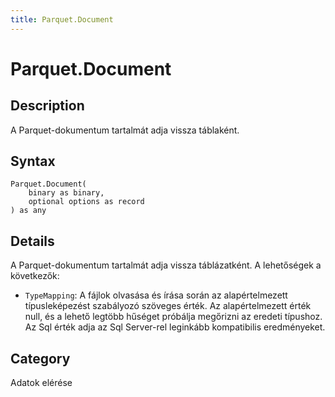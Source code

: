 ```yaml
---
title: Parquet.Document
---
```


# Parquet.Document


## Description

A Parquet-dokumentum tartalmát adja vissza táblaként.


## Syntax

```powerquery
Parquet.Document(
    binary as binary,
    optional options as record
) as any
```


## Details

A Parquet-dokumentum tartalmát adja vissza táblázatként. A lehetőségek a következők:
    <ul>
    <li> <code>TypeMapping</code>: A fájlok olvasása és írása során az alapértelmezett típusleképezést szabályozó szöveges érték. Az alapértelmezett érték null, és a lehető legtöbb hűséget próbálja megőrizni az eredeti típushoz. Az Sql érték adja az Sql Server-rel leginkább kompatibilis eredményeket.</li>
    </ul>



## Category
Adatok elérése
